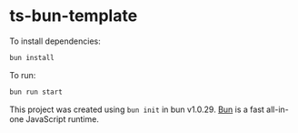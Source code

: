 # ts-bun-template

To install dependencies:

```bash
bun install
```

To run:

```bash
bun run start
```

This project was created using `bun init` in bun v1.0.29. [Bun](https://bun.sh) is a fast all-in-one JavaScript runtime.
